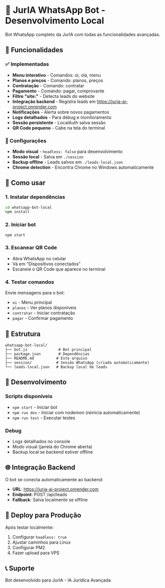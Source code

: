 # 🚀 JurIA WhatsApp Bot - Desenvolvimento Local

Bot WhatsApp completo da JurIA com todas as funcionalidades avançadas.

## 🎯 Funcionalidades

### ✅ Implementadas
- **Menu interativo** - Comandos: oi, olá, menu
- **Planos e preços** - Comando: planos, preços  
- **Contratação** - Comando: contratar
- **Pagamento** - Comando: pagar, comprovante
- **Filtro "site:"** - Detecta leads do website
- **Integração backend** - Registra leads em https://juria-ai-project.onrender.com
- **Notificações** - Alerta sobre novos pagamentos
- **Logs detalhados** - Para debug e monitoramento
- **Sessão persistente** - LocalAuth salva sessão
- **QR Code pequeno** - Cabe na tela do terminal

### 🔧 Configurações

- **Modo visual** - `headless: false` para desenvolvimento
- **Sessão local** - Salva em `./session`
- **Backup offline** - Leads salvos em `./leads-local.json`
- **Chrome detection** - Encontra Chrome no Windows automaticamente

## 🚀 Como usar

### 1. Instalar dependências
```bash
cd whatsapp-bot-local
npm install
```

### 2. Iniciar bot
```bash
npm start
```

### 3. Escanear QR Code
- Abra WhatsApp no celular
- Vá em "Dispositivos conectados"
- Escaneie o QR Code que aparece no terminal

### 4. Testar comandos
Envie mensagens para o bot:
- `oi` - Menu principal
- `planos` - Ver planos disponíveis
- `contratar` - Iniciar contratação  
- `pagar` - Confirmar pagamento

## 📁 Estrutura

```
whatsapp-bot-local/
├── bot.js              # Bot principal
├── package.json        # Dependências
├── README.md          # Este arquivo
├── session/           # Sessão WhatsApp (criada automaticamente)
└── leads-local.json   # Backup local de leads
```

## 🔧 Desenvolvimento

### Scripts disponíveis
- `npm start` - Iniciar bot
- `npm run dev` - Iniciar com nodemon (reinicia automaticamente)
- `npm run test` - Executar testes

### Debug
- Logs detalhados no console
- Modo visual (janela do Chrome aberta)
- Backup local se backend estiver offline

## 🌐 Integração Backend

O bot se conecta automaticamente ao backend:
- **URL**: https://juria-ai-project.onrender.com
- **Endpoint**: POST /api/leads
- **Fallback**: Salva localmente se offline

## 🚀 Deploy para Produção

Após testar localmente:
1. Configurar `headless: true`
2. Ajustar caminhos para Linux
3. Configurar PM2
4. Fazer upload para VPS

## 📞 Suporte

Bot desenvolvido para JurIA - IA Jurídica Avançada
